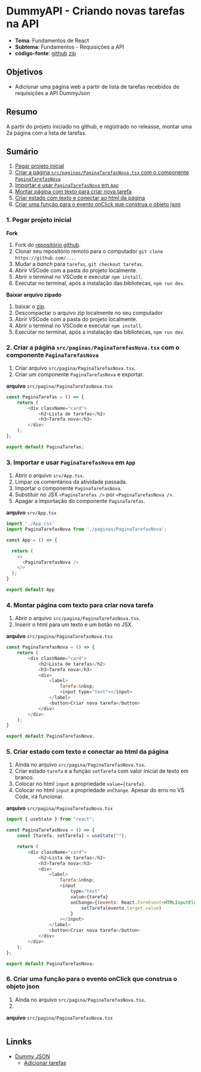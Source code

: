 # DummyAPI - Criando novas tarefas na API
- **Tema**: Fundamentos de React
- **Subtema**: Fundamentos - Requisições a API
- **código-fonte**: [github]() [zip]()

## Objetivos
- Adicionar uma página web a partir de lista de tarefas recebidos de requisições a API DummyJson

## Resumo
A partir do projeto iniciado no github, e registrado no releasse, montar uma 2a página com a lista de tarefas.

## Sumário
1. [Pegar projeto inicial](https://github.com/infoweb-pos/react-notas_de_aula/blob/main/fundamentos/08-requisicao_api-dummy-tarefas-post.md#1-pegar-projeto-inicial)
2. [Criar a página `src/paginas/PaginaTarefasNova.tsx` com o componente `PaginaTarefasNova`](https://github.com/infoweb-pos/react-notas_de_aula/blob/main/fundamentos/08-requisicao_api-dummy-tarefas-post.md#2-criar-a-p%C3%A1gina-srcpaginaspaginatarefasnovatsx-com-o-componente-paginatarefasnova)
3. [Importar e usar `PaginaTarefasNova` em `App`]()
4. [Montar página com texto para criar nova tarefa]()
5. [Criar estado com texto e conectar ao html da página]()
6. [Criar uma função para o evento onClick que construa o objeto json]()



### 1. Pegar projeto inicial
**Fork**
1. Fork do [repositório github](https://github.com/infoweb-pos/2023-webapp-08-pratica_de_lab-dummy-01.git).
2. Clonar seu repositório remoto para o computador `git clone https://github.com/...`.
3. Mudar a _banch_ para `tarefas`, `git checkout tarefas`.
4. Abrir VSCode com a pasta do projeto localmente.
5. Abrir o terminal no VSCode e executar `npm install`.
6. Executar no terminal, após a instalação das bibliotecas, `npm run dev`.

**Baixar arquivo zipado**
1. baixar o [zip](https://github.com/infoweb-pos/2023-webapp-08-pratica_de_lab-dummy-01/archive/refs/tags/pagina-tarefas.zip).
2. Descompactar o arquivo zip localmente no seu computador
3. Abrir VSCode com a pasta do projeto localmente.
4. Abrir o terminal no VSCode e executar `npm install`.
5. Executar no terminal, após a instalação das bibliotecas, `npm run dev`.


### 2. Criar a página `src/paginas/PaginaTarefasNova.tsx` com o componente `PaginaTarefasNova`
1. Criar arquivo `src/pagina/PaginaTarefasNova.tsx`.
2. Criar um componente `PaginaTarefasNova` e exportar.

**arquivo** `src/pagina/PaginaTarefasNova.tsx`
```javascript
const PaginaTarefas = () => {
	return (
		<div className="card">
			<h2>Lista de tarefas</h2>
			<h3>Tarefa nova</h3>
		</div>
	);
};

export default PaginaTarefas;

```


### 3. Importar e usar `PaginaTarefasNova` em `App`
1. Abrir o arquivo `srv/App.tsx`.
2. Limpar os comentários da atividade passada.
3. Importar o componente `PaginaTarefasNova`.
4. Substituir no JSX `<PaginaTarefas />` por `<PaginaTarefasNova />`.
5. Apagar a importação do componente `PaginaTarefas`.

**arquivo** `srv/App.tsx`
```javascript
import './App.css'
import PaginaTarefasNova from './paginas/PaginaTarefasNova';

const App = () => {

  return (
    <>
      <PaginaTarefasNova />
    </>
  );
}

export default App

```


### 4. Montar página com texto para criar nova tarefa
1. Abrir o arquivo `src/pagina/PaginaTarefasNova.tsx`.
2. Inserir o html para um texto e um botão no JSX.

**arquivo** `src/pagina/PaginaTarefasNova.tsx`
```javascript
const PaginaTarefasNova = () => {
    return (
        <div className="card">
            <h2>Lista de tarefas</h2>
			<h3>Tarefa nova</h3>
            <div>
                <label>
                    Tarefa:&nbsp;
                    <input type="text"></input>
                </label>
                <button>Criar nova tarefa</button>
            </div>
        </div>
    );
}

export default PaginaTarefasNova;

```


### 5. Criar estado com texto e conectar ao html da página
1. Ainda no arquivo `src/pagina/PaginaTarefasNova.tsx`.
2. Criar estado `tarefa` e a função `setTarefa` com valor inicial de texto em branco.
3. Colocar no html `input` a propriedade `value={tarefa}`.
4. Colocar no html `input` a propriedade `onChange`. Apesar do erro no VS Code, irá funcionar.

**arquivo** `src/pagina/PaginaTarefasNova.tsx`
```javascript
import { useState } from "react";

const PaginaTarefasNova = () => {
	const [tarefa, setTarefa] = useState("");

	return (
		<div className="card">
			<h2>Lista de tarefas</h2>
			<h3>Tarefa nova</h3>
			<div>
				<label>
					Tarefa:&nbsp;
					<input
						type="text"
						value={tarefa}
						onChange={(evento: React.FormEvent<HTMLInputElement>) =>
							setTarefa(evento.target.value)
						}
					></input>
				</label>
				<button>Criar nova tarefa</button>
			</div>
		</div>
	);
};

export default PaginaTarefasNova;

```

### 6. Criar uma função para o evento onClick que construa o objeto json
1. Ainda no arquivo `src/pagina/PaginaTarefasNova.tsx`.
2. 

**arquivo** `src/pagina/PaginaTarefasNova.tsx`
```javascript
```


## Linnks
- [Dummy JSON](https://dummyjson.com/)
  - [Adicionar tarefas](https://dummyjson.com/docs/todos/#add)

